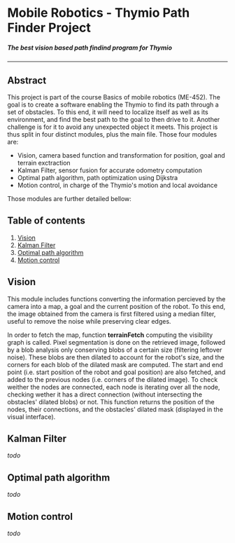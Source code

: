 # Mobile Robotics - Thymio Path Finder Project
##### _The best vision based path findind program for Thymio_
***

## Abstract
This project is part of the course Basics of mobile robotics (ME-452). The goal is to create a software enabling the Thymio to find its path through a set of obstacles. To this end, it will need to localize itself as well as its environment, and find the best path to the goal to then drive to it. Another challenge is for it to avoid any unexpected object it meets. This project is thus split in four distinct modules, plus the main file. Those four modules are:
- Vision, camera based function and transformation for position, goal and terrain exctraction
- Kalman Filter, sensor fusion for accurate odometry computation
- Optimal path algorithm, path optimization using Dijkstra
- Motion control, in charge of the Thymio's motion and local avoidance

Those modules are further detailed bellow:

## Table of contents

1. [Vision](#Vision)
2. [Kalman Filter](#kalman-filter)
3. [Optimal path algorithm](#optimal-path-algorithm)
4. [Motion control](#motion-control)

## Vision

This module includes functions converting the information percieved by the camera into a map, a goal and the current position of the robot. To this end, the image obtained from the camera is first filtered using a median filter, useful to remove the noise while preserving clear edges. 

In order to fetch the map, function <b>terrainFetch</b> computing the visibility graph is called. Pixel segmentation is done on the retrieved image, followed by a blob analysis only conserving blobs of a certain size (filtering leftover noise). These blobs are then dilated to account for the robot's size, and the corners for each blob of the dilated mask are computed. The start and end point (i.e. start position of the robot and goal position) are also fetched, and added to the previous nodes (i.e. corners of the dilated image). To check weither the nodes are connected, each node is iterating over all the node, checking wether it has a direct connection (without intersecting the obstacles' dilated blobs) or not. This function returns the position of the nodes, their connections, and the obstacles' dilated mask (displayed in the visual interface).



## Kalman Filter

*todo*

## Optimal path algorithm

*todo*

## Motion control

*todo*
